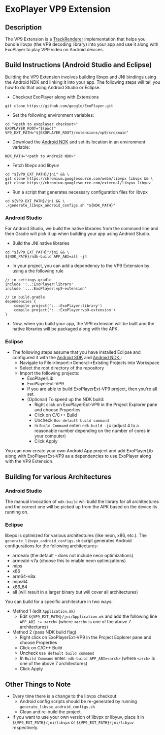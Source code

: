 # ExoPlayer VP9 Extension #

## Description ##

The VP9 Extension is a [TrackRenderer][] implementation that helps you bundle libvpx (the VP9 decoding library) into your app and use it along with ExoPlayer to play VP9 video on Android devices.

[TrackRenderer]: https://google.github.io/ExoPlayer/doc/reference/com/google/android/exoplayer/TrackRenderer.html

## Build Instructions (Android Studio and Eclipse) ##

Building the VP9 Extension involves building libvpx and JNI bindings using the Android NDK and linking it into your app. The following steps will tell you how to do that using Android Studio or Eclipse.

* Checkout ExoPlayer along with Extensions

```
git clone https://github.com/google/ExoPlayer.git
```

* Set the following environment variables:

```
cd "<path to exoplayer checkout>"
EXOPLAYER_ROOT="$(pwd)"
VP9_EXT_PATH="${EXOPLAYER_ROOT}/extensions/vp9/src/main"
```

* Download the [Android NDK][] and set its location in an environment variable:

```
NDK_PATH="<path to Android NDK>"
```

* Fetch libvpx and libyuv

```
cd "${VP9_EXT_PATH}/jni" && \
git clone https://chromium.googlesource.com/webm/libvpx libvpx && \
git clone https://chromium.googlesource.com/external/libyuv libyuv
```

* Run a script that generates necessary configuration files for libvpx

```
cd ${VP9_EXT_PATH}/jni && \
./generate_libvpx_android_configs.sh "${NDK_PATH}"
```

### Android Studio ###

For Android Studio, we build the native libraries from the command line and then Gradle will pick it up when building your app using Android Studio.

* Build the JNI native libraries

```
cd "${VP9_EXT_PATH}"/jni && \
${NDK_PATH}/ndk-build APP_ABI=all -j4
```

* In your project, you can add a dependency to the VP9 Extension by using a the following rule

```
// in settings.gradle
include ':..:ExoPlayer:library'
include ':..:ExoPlayer:vp9-extension'

// in build.gradle
dependencies {
    compile project(':..:ExoPlayer:library')
    compile project(':..:ExoPlayer:vp9-extension')
}
```

* Now, when you build your app, the VP9 extension will be built and the native libraries will be packaged along with the APK.

### Eclipse ###

* The following steps assume that you have installed Eclipse and configured it with the [Android SDK][] and [Android NDK ][]:
  * Navigate to File->Import->General->Existing Projects into Workspace
  * Select the root directory of the repository
  * Import the following projects:
    * ExoPlayerLib
    * ExoPlayerExt-VP9
    * If you are able to build ExoPlayerExt-VP9 project, then you're all set.
    * (Optional) To speed up the NDK build:
      * Right click on ExoPlayerExt-VP9 in the Project Explorer pane and choose Properties
      * Click on C/C++ Build
      * Uncheck `Use default build command`
      * In `Build Command` enter: `ndk-build -j4` (adjust 4 to a reasonable number depending on the number of cores in your computer)
      * Click Apply

You can now create your own Android App project and add ExoPlayerLib along with ExoPlayerExt-VP9 as a dependencies to use ExoPlayer along with the VP9 Extension.


[Android NDK]: https://developer.android.com/tools/sdk/ndk/index.html
<!---
Work around to point to two different links for the same text.
-->
[Android NDK ]: http://tools.android.com/recent/usingthendkplugin
[Android SDK]: http://developer.android.com/sdk/installing/index.html?pkg=tools

## Building for various Architectures ##

### Android Studio ###

The manual invocation of `ndk-build` will build the library for all architectures and the correct one will be picked up from the APK based on the device its running on.

### Eclipse  ###

libvpx is optimized for various architectures (like neon, x86, etc.). The `generate_libvpx_android_configs.sh` script generates Android configurations for the following architectures:

* armeabi (the default - does not include neon optimizations)
* armeabi-v7a (choose this to enable neon optimizations)
* mips
* x86
* arm64-v8a
* mips64
* x86_64
* all (will result in a larger binary but will cover all architectures)

You can build for a specific architecture in two ways:

* Method 1 (edit `Application.mk`)
  * Edit `${VP9_EXT_PATH}/jni/Application.mk` and add the following line `APP_ABI := <arch>` (where `<arch>` is one of the above 7 architectures)
* Method 2 (pass NDK build flag)
  * Right click on ExoPlayerExt-VP9 in the Project Explorer pane and choose Properties
  * Click on C/C++ Build
  * Uncheck `Use default build command`
  * In `Build Command` enter: `ndk-build APP_ABI=<arch>` (where `<arch>` is one of the above 7 architectures)
  * Click Apply

## Other Things to Note ##

* Every time there is a change to the libvpx checkout:
  * Android config scripts should be re-generated by running `generate_libvpx_android_configs.sh`
  * Clean and re-build the project.
* If you want to use your own version of libvpx or libyuv, place it in `${VP9_EXT_PATH}/jni/libvpx` or `${VP9_EXT_PATH}/jni/libyuv` respectively.

